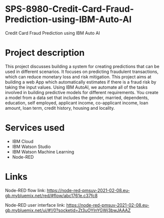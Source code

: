 # SPS-8980-Credit-Card-Fraud-Prediction-using-IBM-Auto-AI
Credit Card Fraud Prediction using IBM Auto AI

# Project description
This project discusses building a system for creating predictions that can be used in different scenarios. It focuses on predicting fraudulent transactions, which can reduce monetary loss and risk mitigation. This project aims at building a web App which automatically estimates if there is a fraud risk by taking the input values. Using IBM AutoAI, we automate all of the tasks involved in building predictive models for different requirements. You create a model from a data set that includes the gender, married, dependents, education, self employed, applicant income, co-applicant income, loan amount, loan term, credit history, housing and locality.

# Services used
- IBM Cloud
- IBM Watson Studio
- IBM Watson Machine Learning
- Node-RED

# Links
Node-RED flow link:
https://node-red-pmsuv-2021-02-08.eu-gb.mybluemix.net/red/#flow/abc1761e.c37fc8

Node-RED user interface link:
https://node-red-pmsuv-2021-02-08.eu-gb.mybluemix.net/ui/#!/0?socketid=Zt3uOYInYGWj3bwJAAAZ

